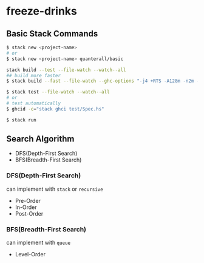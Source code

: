 # freeze-drinks

## Basic Stack Commands

```bash
$ stack new <project-name>
# or
$ stack new <project-name> quanterall/basic

stack build --test --file-watch --watch--all
## build more faster
$ stack build --fast --file-watch --ghc-options "-j4 +RTS -A128m -n2m -RTS"

$ stack test --file-watch --watch--all
# or
# test automatically
$ ghcid -c="stack ghci test/Spec.hs"

$ stack run
```

## Search Algorithm

* DFS(Depth-First Search)
* BFS(Breadth-First Search)

### DFS(Depth-First Search)

can implement with `stack` or `recursive`

* Pre-Order
* In-Order
* Post-Order

### BFS(Breadth-First Search)

can implement with `queue`

* Level-Order

